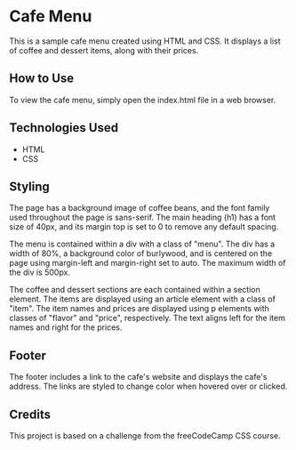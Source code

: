 # Cafe Menu
This is a sample cafe menu created using HTML and CSS. It displays a list of coffee and dessert items, along with their prices.

## How to Use
To view the cafe menu, simply open the index.html file in a web browser.

## Technologies Used
- HTML
- CSS

## Styling
The page has a background image of coffee beans, and the font family used throughout the page is sans-serif. The main heading (h1) has a font size of 40px, and its margin top is set to 0 to remove any default spacing.

The menu is contained within a div with a class of "menu". The div has a width of 80%, a background color of burlywood, and is centered on the page using margin-left and margin-right set to auto. The maximum width of the div is 500px.

The coffee and dessert sections are each contained within a section element. The items are displayed using an article element with a class of "item". The item names and prices are displayed using p elements with classes of "flavor" and "price", respectively. The text aligns left for the item names and right for the prices.

## Footer
The footer includes a link to the cafe's website and displays the cafe's address. The links are styled to change color when hovered over or clicked.

## Credits
This project is based on a challenge from the freeCodeCamp CSS course.
